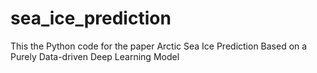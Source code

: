 # sea_ice_prediction
This the Python code for the paper Arctic Sea Ice Prediction Based on a Purely Data-driven Deep Learning Model
